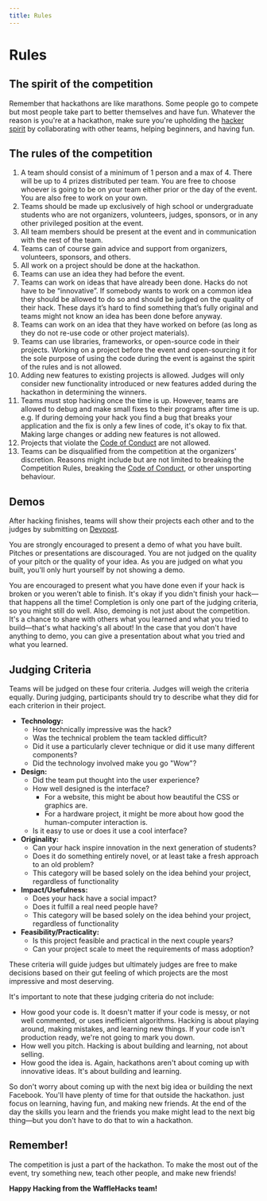 ```yaml
---
title: Rules
---
```


# Rules

## The spirit of the competition

Remember that hackathons are like marathons.
Some people go to compete but most people take part to better themselves and have fun.
Whatever the reason is you're at a hackathon, make sure you're upholding the [hacker spirit](https://medium.com/@tfogo/the-spirit-of-hackathons-a0d81a65060a#.6cx5ac9t8) by collaborating with other teams, helping beginners, and having fun.


## The rules of the competition

1. A team should consist of a minimum of 1 person and a max of 4.
   There will be up to 4 prizes distributed per team.
   You are free to choose whoever is going to be on your team either prior or the day of the event.
   You are also free to work on your own.
2. Teams should be made up exclusively of high school or undergraduate students who are not organizers, volunteers, judges, sponsors, or in any other privileged position at the event.
3. All team members should be present at the event and in communication with the rest of the team.
4. Teams can of course gain advice and support from organizers, volunteers, sponsors, and others.
5. All work on a project should be done at the hackathon.
6. Teams can use an idea they had before the event.
7. Teams can work on ideas that have already been done.
   Hacks do not have to be “innovative”.
   If somebody wants to work on a common idea they should be allowed to do so and should be judged on the quality of their hack.
   These days it’s hard to find something that’s fully original and teams might not know an idea has been done before anyway.
8. Teams can work on an idea that they have worked on before (as long as they do not re-use code or other project materials).
9. Teams can use libraries, frameworks, or open-source code in their projects.
   Working on a project before the event and open-sourcing it for the sole purpose of using the code during the event is against the spirit of the rules and is not allowed.
10. Adding new features to existing projects is allowed.
    Judges will only consider new functionality introduced or new features added during the hackathon in determining the winners.
11. Teams must stop hacking once the time is up.
    However, teams are allowed to debug and make small fixes to their programs after time is up.
    e.g. If during demoing your hack you find a bug that breaks your application and the fix is only a few lines of code, it's okay to fix that.
    Making large changes or adding new features is not allowed.
12. Projects that violate the [Code of Conduct](https://mlh.io/code-of-conduct) are not allowed.
13. Teams can be disqualified from the competition at the organizers' discretion.
    Reasons might include but are not limited to breaking the Competition Rules, breaking the [Code of Conduct](https://mlh.io/code-of-conduct), or other unsporting behaviour.


## Demos

After hacking finishes, teams will show their projects each other and to the judges by submitting on [Devpost](https://wffl.link/devpost).

You are strongly encouraged to present a demo of what you have built.
Pitches or presentations are discouraged.
You are not judged on the quality of your pitch or the quality of your idea.
As you are judged on what you built, you'll only hurt yourself by not showing a demo.

You are encouraged to present what you have done even if your hack is broken or you weren’t able to finish.
It's okay if you didn't finish your hack—that happens all the time!
Completion is only one part of the judging criteria, so you might still do well.
Also, demoing is not just about the competition.
It's a chance to share with others what you learned and what you tried to build—that's what hacking's all about!
In the case that you don't have anything to demo, you can give a presentation about what you tried and what you learned.


## Judging Criteria

Teams will be judged on these four criteria.
Judges will weigh the criteria equally.
During judging, participants should try to describe what they did for each criterion in their project.

- __Technology:__
  - How technically impressive was the hack?
  - Was the technical problem the team tackled difficult?
  - Did it use a particularly clever technique or did it use many different components?
  - Did the technology involved make you go "Wow"?
- __Design:__
  - Did the team put thought into the user experience?
  - How well designed is the interface?
    - For a website, this might be about how beautiful the CSS or graphics are.
    - For a hardware project, it might be more about how good the human-computer interaction is.
  - Is it easy to use or does it use a cool interface?
- __Originality:__
  - Can your hack inspire innovation in the next generation of students?
  - Does it do something entirely novel, or at least take a fresh approach to an old problem?
  - This category will be based solely on the idea behind your project, regardless of functionality
- __Impact/Usefulness:__
  - Does your hack have a social impact?
  - Does it fulfill a real need people have?
  - This category will be based solely on the idea behind your project, regardless of functionality
- __Feasibility/Practicality:__
  - Is this project feasible and practical in the next couple years?
  - Can your project scale to meet the requirements of mass adoption?

These criteria will guide judges but ultimately judges are free to make decisions based on their gut feeling of which projects are the most impressive and most deserving.

It's important to note that these judging criteria do not include:

- How good your code is.
  It doesn't matter if your code is messy, or not well commented, or uses inefficient algorithms.
  Hacking is about playing around, making mistakes, and learning new things.
  If your code isn't production ready, we're not going to mark you down.
- How well you pitch.
  Hacking is about building and learning, not about selling.
- How good the idea is.
  Again, hackathons aren't about coming up with innovative ideas.
  It's about building and learning.

So don't worry about coming up with the next big idea or building the next Facebook. You'll have plenty of time for that outside the hackathon. just focus on learning, having fun, and making new friends. At the end of the day the skills you learn and the friends you make might lead to the next big thing—but you don't have to do that to win a hackathon.


## Remember!

The competition is just a part of the hackathon.
To make the most out of the event, try something new, teach other people, and make new friends!

**Happy Hacking from the WaffleHacks team!**
